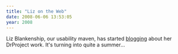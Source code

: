 ```yaml
---
title: "Liz on the Web"
date: 2008-06-06 13:53:05
year: 2008
---
```

Liz Blankenship, our usability maven, has started <a href="http://www.lizblankenship.com/drproject/blog/">blogging</a> about her DrProject work. It's turning into quite a summer...
